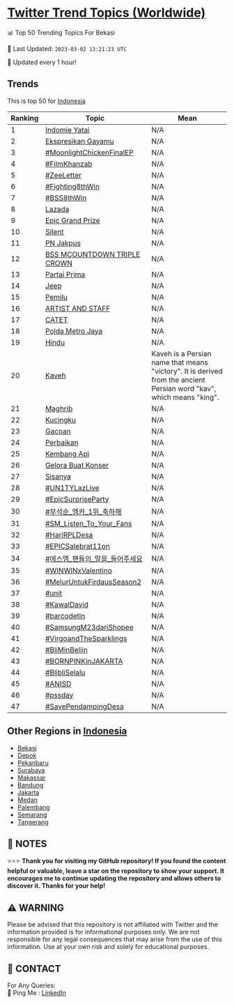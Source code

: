 [Twitter Trend Topics (Worldwide)](https://github.com/ErcinDedeoglu/Twitter-Trend-Topics)
==========


📊 Top 50 Trending Topics For Bekasi

📆 Last Updated: `2023-03-02 13:21:23 UTC`

🔧 Updated every 1 hour!


## Trends

This is top 50 for [Indonesia](</Indonesia>)

| Ranking | Topic | Mean |
| ------- | ------------ | ------------ |
| 1 | [Indomie Yatai](http://twitter.com/search?q=Indomie+Yatai) | N/A |
| 2 | [Ekspresikan Gayamu](http://twitter.com/search?q=Ekspresikan+Gayamu) | N/A |
| 3 | [#MoonlightChickenFinalEP](http://twitter.com/search?q=%23MoonlightChickenFinalEP) | N/A |
| 4 | [#FilmKhanzab](http://twitter.com/search?q=%23FilmKhanzab) | N/A |
| 5 | [#ZeeLetter](http://twitter.com/search?q=%23ZeeLetter) | N/A |
| 6 | [#Fighting8thWin](http://twitter.com/search?q=%23Fighting8thWin) | N/A |
| 7 | [#BSS8thWin](http://twitter.com/search?q=%23BSS8thWin) | N/A |
| 8 | [Lazada](http://twitter.com/search?q=Lazada) | N/A |
| 9 | [Epic Grand Prize](http://twitter.com/search?q=Epic+Grand+Prize) | N/A |
| 10 | [Silent](http://twitter.com/search?q=Silent) | N/A |
| 11 | [PN Jakpus](http://twitter.com/search?q=PN+Jakpus) | N/A |
| 12 | [BSS MCOUNTDOWN TRIPLE CROWN](http://twitter.com/search?q=BSS+MCOUNTDOWN+TRIPLE+CROWN) | N/A |
| 13 | [Partai Prima](http://twitter.com/search?q=Partai+Prima) | N/A |
| 14 | [Jeep](http://twitter.com/search?q=Jeep) | N/A |
| 15 | [Pemilu](http://twitter.com/search?q=Pemilu) | N/A |
| 16 | [ARTIST AND STAFF](http://twitter.com/search?q=ARTIST+AND+STAFF) | N/A |
| 17 | [CATET](http://twitter.com/search?q=CATET) | N/A |
| 18 | [Polda Metro Jaya](http://twitter.com/search?q=Polda+Metro+Jaya) | N/A |
| 19 | [Hindu](http://twitter.com/search?q=Hindu) | N/A |
| 20 | [Kaveh](http://twitter.com/search?q=Kaveh) | Kaveh is a Persian name that means "victory". It is derived from the ancient Persian word "kav", which means "king". |
| 21 | [Maghrib](http://twitter.com/search?q=Maghrib) | N/A |
| 22 | [Kucingku](http://twitter.com/search?q=Kucingku) | N/A |
| 23 | [Gacoan](http://twitter.com/search?q=Gacoan) | N/A |
| 24 | [Perbaikan](http://twitter.com/search?q=Perbaikan) | N/A |
| 25 | [Kembang Api](http://twitter.com/search?q=Kembang+Api) | N/A |
| 26 | [Gelora Buat Konser](http://twitter.com/search?q=Gelora+Buat+Konser) | N/A |
| 27 | [Sisanya](http://twitter.com/search?q=Sisanya) | N/A |
| 28 | [#UN1TYLazLive](http://twitter.com/search?q=%23UN1TYLazLive) | N/A |
| 29 | [#EpicSurpriseParty](http://twitter.com/search?q=%23EpicSurpriseParty) | N/A |
| 30 | [#부석순_엠카_1위_축하해](http://twitter.com/search?q=%23%eb%b6%80%ec%84%9d%ec%88%9c_%ec%97%a0%ec%b9%b4_1%ec%9c%84_%ec%b6%95%ed%95%98%ed%95%b4) | N/A |
| 31 | [#SM_Listen_To_Your_Fans](http://twitter.com/search?q=%23SM_Listen_To_Your_Fans) | N/A |
| 32 | [#HariRPLDesa](http://twitter.com/search?q=%23HariRPLDesa) | N/A |
| 33 | [#EPICSalebrat11on](http://twitter.com/search?q=%23EPICSalebrat11on) | N/A |
| 34 | [#에스엠_팬들의_말을_들어주세요](http://twitter.com/search?q=%23%ec%97%90%ec%8a%a4%ec%97%a0_%ed%8c%ac%eb%93%a4%ec%9d%98_%eb%a7%90%ec%9d%84_%eb%93%a4%ec%96%b4%ec%a3%bc%ec%84%b8%ec%9a%94) | N/A |
| 35 | [#WINWINxValentino](http://twitter.com/search?q=%23WINWINxValentino) | N/A |
| 36 | [#MelurUntukFirdausSeason2](http://twitter.com/search?q=%23MelurUntukFirdausSeason2) | N/A |
| 37 | [#unit](http://twitter.com/search?q=%23unit) | N/A |
| 38 | [#KawalDavid](http://twitter.com/search?q=%23KawalDavid) | N/A |
| 39 | [#barcodetin](http://twitter.com/search?q=%23barcodetin) | N/A |
| 40 | [#SamsungM23dariShopee](http://twitter.com/search?q=%23SamsungM23dariShopee) | N/A |
| 41 | [#VirgoandTheSparklings](http://twitter.com/search?q=%23VirgoandTheSparklings) | N/A |
| 42 | [#BliMinBeliin](http://twitter.com/search?q=%23BliMinBeliin) | N/A |
| 43 | [#BORNPINKinJAKARTA](http://twitter.com/search?q=%23BORNPINKinJAKARTA) | N/A |
| 44 | [#BlibliSelalu](http://twitter.com/search?q=%23BlibliSelalu) | N/A |
| 45 | [#ANISD](http://twitter.com/search?q=%23ANISD) | N/A |
| 46 | [#pssday](http://twitter.com/search?q=%23pssday) | N/A |
| 47 | [#SavePendampingDesa](http://twitter.com/search?q=%23SavePendampingDesa) | N/A |



## Other Regions in [Indonesia](</Indonesia>)

* [Bekasi](</Indonesia/Bekasi.md>)
* [Depok](</Indonesia/Depok.md>)
* [Pekanbaru](</Indonesia/Pekanbaru.md>)
* [Surabaya](</Indonesia/Surabaya.md>)
* [Makassar](</Indonesia/Makassar.md>)
* [Bandung](</Indonesia/Bandung.md>)
* [Jakarta](</Indonesia/Jakarta.md>)
* [Medan](</Indonesia/Medan.md>)
* [Palembang](</Indonesia/Palembang.md>)
* [Semarang](</Indonesia/Semarang.md>)
* [Tangerang](</Indonesia/Tangerang.md>)



## 📝 NOTES

⭐⭐⭐ **Thank you for visiting my GitHub repository! If you found the content helpful or valuable, leave a star on the repository to show your support. It encourages me to continue updating the repository and allows others to discover it. Thanks for your help!**


## ⚠️ WARNING

Please be advised that this repository is not affiliated with Twitter and the information provided is for informational purposes only. We are not responsible for any legal consequences that may arise from the use of this information. Use at your own risk and solely for educational purposes.


## 📨 CONTACT

 For Any Queries:  
            🏓 Ping Me : [LinkedIn](https://www.linkedin.com/in/ercindedeoglu/)
